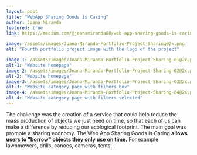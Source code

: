 ```yaml
---
layout: post
title: "WebApp Sharing Goods is Caring"
author: Joana Miranda
featured: true
link: https://medium.com/@joanamiranda88/web-app-sharing-goods-is-caring-case-study-f6e50c8c9d03

image: /assets/images/Joana-Miranda-Portfolio-Project-Sharing@2x.png
alt: "Fourth portfolio project image with the logo of the project"

image-1: /assets/images/Joana-Miranda-Portfolio-Project-Sharing-01@2x.png
alt-1: "Website homepage"
image-2: /assets/images/Joana-Miranda-Portfolio-Project-Sharing-02@2x.png
alt-2: "Website homepage"
image-3: /assets/images/Joana-Miranda-Portfolio-Project-Sharing-03@2x.png
alt-3: "Website category page with filters box"
image-4: /assets/images/Joana-Miranda-Portfolio-Project-Sharing-04@2x.png
alt-4: "Website category page with filters selected"
---
```


The challenge was the creation of a service that could help reduce the mass production of objects we just need on time, so that each of us can make a difference by reducing our ecological footprint. The main goal was promote a sharing economy. The Web App Sharing Goods is Caring **allows users to "borrow" objects they only use on time.** For example: lawnmowers, drills, canoes, cameras, tents...
